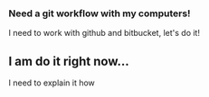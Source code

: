 ### Need a git workflow with my computers!
I need to work with github and bitbucket, let's do it!
## I am do it right now...
I need to explain it how
